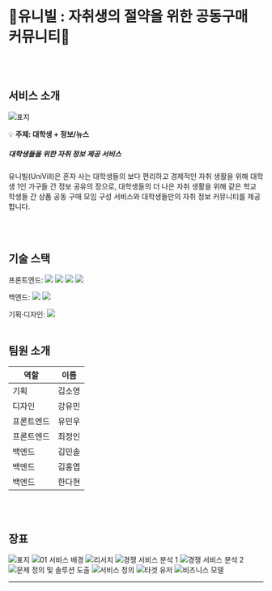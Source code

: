 # 💸유니빌 : 자취생의 절약을 위한 공동구매 커뮤니티💸
</br></br>

## 서비스 소개
![표지](https://github.com/user-attachments/assets/5b320437-b215-4997-82b8-a54c0980bfdb)

💡 **주제: 대학생 + 정보/뉴스**



##### 대학생들을 위한 자취 정보 제공 서비스 

유니빌(UniVill)은 혼자 사는 대학생들의 보다 편리하고 경제적인 자취 생활을 위해 대학생 1인 가구들 간 정보 공유의 장으로,
대학생들의 더 나은 자취 생활을 위해 같은 학교 학생들 간 상품 공동 구매 모임 구성 서비스와 대학생들만의 자취 정보 커뮤니티를 제공합니다. 


</br></br>


## 기술 스택

<span>프론트엔드: </span> <img src="https://img.shields.io/badge/html-E34F26?style=for-the-badge&logo=html5&logoColor=white"> <img src="https://img.shields.io/badge/css-1572B6?style=for-the-badge&logo=css3&logoColor=white"> <img src="https://img.shields.io/badge/javascript-F7DF1E?style=for-the-badge&logo=javascript&logoColor=black"> <img src="https://img.shields.io/badge/react-61DAFB?style=for-the-badge&logo=react&logoColor=black"> 

<span>백엔드: </span><img src="https://img.shields.io/badge/python-3776AB?style=for-the-badge&logo=python&logoColor=white"> <img src="https://img.shields.io/badge/django-092E20?style=for-the-badge&logo=Django&logoColor=white">

<span>기획·디자인: </span> <img src="https://img.shields.io/badge/figma-F24E1E?style=for-the-badge&logo=figma&logoColor=white">
</br></br>

## 팀원 소개

| 역할        | 이름   | 
| ----------- | ------ | 
| 기획 | 김소영 | 
| 디자인 | 강유민 |
| 프론트엔드  | 유민우 |
| 프론트엔드  | 최정인 |
| 백엔드      | 김민솔 | 
| 백엔드      | 김홍엽 | 
| 백엔드      | 한다현 | 

</br>


</br>

## 장표

![표지](https://github.com/user-attachments/assets/5a63a2af-b2b6-41ab-b9d9-3743dd2cd941)
![01 서비스 배경](https://github.com/user-attachments/assets/a7bc55c7-6f85-44c3-a418-88096e1a80dd)
![리서치](https://github.com/user-attachments/assets/5ac7427b-320b-414f-a85d-2333ca213869)
![경쟁 서비스 분석 1](https://github.com/user-attachments/assets/cc90344a-131e-4b40-b8b9-7f675e5c0034)
![경쟁 서비스 분석 2](https://github.com/user-attachments/assets/c5170862-de8f-4c72-ac90-72fcb3b92845)
![문제 정의 및 솔루션 도출](https://github.com/user-attachments/assets/5c3c32e2-20ab-4d90-862b-d89b9f531962)
![서비스 정의](https://github.com/user-attachments/assets/9295804d-0e16-417f-8591-972ddf68e0a7)
![타겟 유저](https://github.com/user-attachments/assets/59c0e541-5ff9-4bab-b4f4-a8c1fbed5ac2)
![비즈니스 모델](https://github.com/user-attachments/assets/fe3511bd-9c7d-4a97-8d51-7e6aaf67aa77)


  <hr/>
